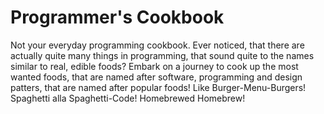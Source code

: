 # Programmer's Cookbook
Not your everyday programming cookbook. Ever noticed, that there are actually quite many things in programming, that sound quite to the names similar to real, edible foods? Embark on a journey to cook up the most wanted foods, that are named after software, programming and design patters, that are named after popular foods! Like Burger-Menu-Burgers! Spaghetti alla Spaghetti-Code! Homebrewed Homebrew!
